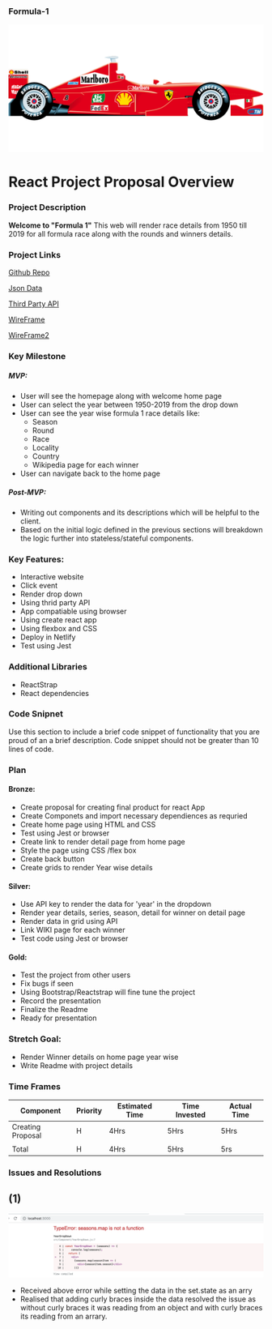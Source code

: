 ### Formula-1

 ![](ferrari-96052_1280.png) 

# React Project Proposal Overview

### Project Description
**Welcome to "Formula 1"**
This web will render race details from 1950 till 2019 for all formula race along with the rounds and winners details.

### Project Links

[Github Repo](https://github.com/RB99175/Project2_React "Github Repo")

[Json Data](http://ergast.com/api/f1/current.json)

[Third Party API](http://ergast.com/mrd/methods/seasons/ "Third Party API")

[WireFrame](https://github.com/RB99175/Project2_React/blob/master/WireFrame.png  "WireFrame")

[WireFrame2](https://github.com/RB99175/Project2_React/blob/master/WireFrame2.png "WireFrame2")


### Key Milestone
##### MVP:
- User will see the homepage along with welcome home page 
- User can select the year between 1950-2019 from the drop down
- User can see the year wise formula 1 race details like:
   - Season
   - Round
   - Race
   - Locality
   - Country
   - Wikipedia page for each winner 
- User can navigate back to the home page

##### Post-MVP:
- Writing out components and its descriptions which will be helpful to the client.
- Based on the initial logic defined in the previous sections will breakdown the logic further into stateless/stateful components.

### Key Features:
- Interactive website
- Click event
- Render drop down
- Using thrid party API
- App compatiable using browser
- Using create react app
- Using flexbox and CSS
- Deploy in Netlify
- Test using Jest


### Additional Libraries
- ReactStrap
- React dependencies

 
### Code Snipnet
Use this section to include a brief code snippet of functionality that you are proud of an a brief description. Code snippet should not be greater than 10 lines of code.


### Plan
#### Bronze:
- Create proposal for creating final product for react App
- Create Componets and import necessary dependiences as requried 
- Create home page using HTML and CSS
- Test using Jest or browser
- Create link to render detail page from home page
- Style the page using CSS /flex box
- Create back button 
- Create grids to render Year wise details

#### Silver:
- Use API key to render the data for 'year' in the dropdown
- Render year details, series, season, detail for winner on detail page
- Render data in grid using API 
- Link WIKI page for each winner 
- Test code using Jest or browser

#### Gold:
- Test the project from other users
- Fix bugs if seen
- Using Bootstrap/Reactstrap will fine tune the project 
- Record the presentation 
- Finalize the Readme
- Ready for presentation 


### Stretch Goal:
- Render Winner details on home page year wise 
- Write Readme with project details


### Time Frames
|  Component |  Priority |  Estimated Time |  Time Invested | Actual Time  |
| ------------ | ------------ | ------------ | ------------ | ------------ |
| Creating Proposal  |  H | 4Hrs | 5Hrs |  5Hrs |
|   |   |   |   |   |
|  Total | H | 4Hrs  | 5Hrs  |  5rs |



### Issues and Resolutions

## (1)
![](Error_1.png)
- Received above error while setting the data in the set.state as an arry
- Realised that adding curly braces inside the data resolved the issue as without curly braces it was reading from an object and with curly braces its reading from an arrary.



 

